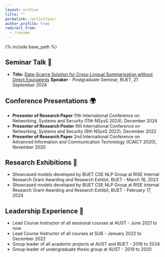 ```yaml
---
layout: archive
title: ""
permalink: /activities/
author_profile: true
redirect_from:
  - /resume
---
```


{% include base_path %}

## Seminar Talk 🎤

- **Title:** [Data-Scarce Solution for Cross-Lingual Summarization without Direct Equivalents](https://cse.buet.ac.bd/home/news_detail/187)
  **Speaker** - Postgraduate Seminar, BUET, 21 September 2024

## Conference Presentations 🌍
- **Presenter of Research Paper**
    11th International Conference on Networking, Systems and Security (11th NSysS 2024), December 2024
- **Presenter of Research Poster**
    9th International Conference on Networking, Systems and Security (9th NSysS 2022), December 2022
- **Presenter of Research Paper**
    2nd International Conference on Advanced Information and Communication Technology (ICAICT 2020), November 2020

## Research Exhibitions 📅
- Showcased models developed by BUET CSE NLP Group at RISE Internal Research Grant Awarding and Research Exhibit, BUET - March 18, 2023
- Showcased models developed by BUET CSE NLP Group at RISE Internal Research Grant Awarding and Research Exhibit, BUET - February 17, 2024

## Leadership Experience 🤝
- Lead Course Instructor of all sessional courses at AUST - June 2021 to now
- Lead Course Instructor of all courses at SUB - January 2022 to December 2022
- Group leader of all academic projects at AUST and BUET - 2016 to 2024
- Group leader of undergraduate thesis group at AUST - 2019 to 2020

